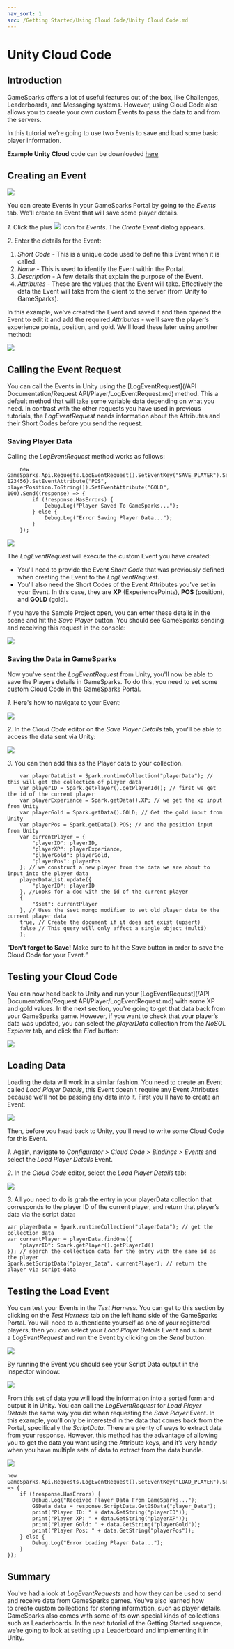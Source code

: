 ```yaml
---
nav_sort: 1
src: /Getting Started/Using Cloud Code/Unity Cloud Code.md
---
```


# Unity Cloud Code

## Introduction

GameSparks offers a lot of useful features out of the box, like Challenges, Leaderboards, and Messaging systems. However, using Cloud Code also allows you to create your own custom Events to pass the data to and from the servers.

In this tutorial we're going to use two Events to save and load some basic player information.

**Example Unity Cloud** code can be downloaded [here](http://repo.gamesparks.net/docs/tutorial-assets/UnityCloudCode_Tutorial.zip)

## Creating an Event

![](img/UT/1.png)

You can create Events in your GameSparks Portal by going to the *Events* tab. We'll create an Event that will save some player details.

*1.* Click the plus ![](/img/fa/plus.png) icon for *Events*. The *Create Event* dialog appears.

*2.* Enter the details for the Event:

1. *Short Code* - This is a unique code used to define this Event when it is called.
2. *Name* - This is used to identify the Event within the Portal.
3. *Description* - A few details that explain the purpose of the Event.
4. *Attributes* - These are the values that the Event will take. Effectively the data the Event will take from the client to the server (from Unity to GameSparks).

In this example, we've created the Event and saved it and then opened the Event to edit it and add the required *Attributes* - we'll save the player’s experience points, position, and gold. We'll load these later using another method:

![](img/UT/2.png)

## Calling the Event Request

You can call the Events in Unity using the [LogEventRequest](/API Documentation/Request API/Player/LogEventRequest.md) method. This a default method that will take some variable data depending on what you need. In contrast with the other requests you have used in previous tutorials, the *LogEventRequest* needs information about the Attributes and their Short Codes before you send the request.

### Saving Player Data

Calling the *LogEventRequest* method works as follows:

```
    new GameSparks.Api.Requests.LogEventRequest().SetEventKey("SAVE_PLAYER").SetEventAttribute("XP", 123456).SetEventAttribute("POS", playerPosition.ToString()).SetEventAttribute("GOLD", 100).Send((response) => {
    	if (!response.HasErrors) {
    		Debug.Log("Player Saved To GameSparks...");
    	} else {
    		Debug.Log("Error Saving Player Data...");
    	}
    });

```

![](img/UT/3.png)

The *LogEventRequest* will execute the custom Event you have created:
* You'll need to provide the Event *Short Code* that was previously defined when creating the Event to the *LogEventRequest*.
* You'll also need the Short Codes of the Event Attributes you've set in your Event. In this case, they are **XP** (ExperiencePoints), **POS** (position), and **GOLD** (gold).

If you have the Sample Project open, you can enter these details in the scene and hit the *Save Player* button. You should see GameSparks sending and receiving this request in the console:

![](img/UT/4.png)


### Saving the Data in GameSparks

Now you've sent the *LogEventRequest* from Unity, you'll now be able to save the Players details in GameSparks. To do this, you need to set some custom Cloud Code in the GameSparks Portal.

*1.* Here's how to navigate to your Event:

![](img/UT/11.png)

*2.* In the *Cloud Code* editor on the *Save Player Details* tab, you'll be able to access the data sent via Unity:

![](img/UT/12.png)

*3.* You can then add this as the Player data to your collection.

```
    var playerDataList = Spark.runtimeCollection("playerData"); // this will get the collection of player data
    var playerID = Spark.getPlayer().getPlayerId(); // first we get the id of the current player
    var playerExperiance = Spark.getData().XP; // we get the xp input from Unity
    var playerGold = Spark.getData().GOLD; // Get the gold input from Unity
    var playerPos = Spark.getData().POS; // and the position input from Unity
    var currentPlayer = {
    	"playerID": playerID,
    	"playerXP": playerExperiance,
    	"playerGold": playerGold,
    	"playerPos": playerPos
    }; // we construct a new player from the data we are about to input into the player data
    playerDataList.update({
    	"playerID": playerID
    }, //Looks for a doc with the id of the current player
    {
    	"$set": currentPlayer
    }, // Uses the $set mongo modifier to set old player data to the current player data
    true, // Create the document if it does not exist (upsert)
    false // This query will only affect a single object (multi)
    );
```

<q>**Don't forget to Save!** Make sure to hit the *Save* button in order to save the Cloud Code for your Event.</q>

## Testing your Cloud Code

You can now head back to Unity and run your [LogEventRequest](/API Documentation/Request API/Player/LogEventRequest.md) with some XP and gold values. In the next section, you're going to get that data back from your GameSparks game. However, if you want to check that your player’s data was updated, you can select the *playerData* collection from the *NoSQL Explorer* tab, and click the *Find* button:

![](img/UT/13.png)


## Loading Data

Loading the data will work in a similar fashion. You need to create an Event called *Load Player Details*, this Event doesn't require any Event Attributes because we'll not be passing any data into it. First you'll have to create an Event:

![](img/UT/14.png)

Then, before you head back to Unity, you'll need to write some Cloud Code for this Event.

*1.* Again, navigate to *Configurator > Cloud Code > Bindings > Events* and select the *Load Player Details* Event.

*2.* In the *Cloud Code* editor, select the *Load Player Details* tab:

![](img/UT/8.png)

*3.* All you need to do is grab the entry in your playerData collection that corresponds to the player ID of the current player, and return that player’s data via the script data:

```
var playerData = Spark.runtimeCollection("playerData"); // get the collection data
var currentPlayer = playerData.findOne({
	"playerID": Spark.getPlayer().getPlayerId()
}); // search the collection data for the entry with the same id as the player
Spark.setScriptData("player_Data", currentPlayer); // return the player via script-data
```

## Testing the Load Event

You can test your Events in the *Test Harness*. You can get to this section by clicking on the *Test Harness* tab on the left hand side of the GameSparks Portal. You will need to authenticate yourself as one of your registered players, then you can select your *Load Player Details* Event and submit a *LogEventRequest* and run the Event by clicking on the *Send* button:

![](img/UT/9.png)

By running the Event you should see your Script Data output in the inspector window:

![](img/UT/10.png)

From this set of data you will load the information into a sorted form and output it in Unity. You can call the *LogEventRequest* for *Load Player Details* the same way you did when requesting the *Save Player* Event. In this example, you'll only be interested in the data that comes back from the Portal, specifically the *ScriptData*. There are plenty of ways to extract data from your response. However, this method has the advantage of allowing you to get the data you want using the Attribute keys, and it’s very handy when you have multiple sets of data to extract from the data bundle.

![](img/UT/16.png)


```
new GameSparks.Api.Requests.LogEventRequest().SetEventKey("LOAD_PLAYER").Send((response) => {
	if (!response.HasErrors) {
		Debug.Log("Received Player Data From GameSparks...");
		GSData data = response.ScriptData.GetGSData("player_Data");
		print("Player ID: " + data.GetString("playerID"));
		print("Player XP: " + data.GetString("playerXP"));
		print("Player Gold: " + data.GetString("playerGold"));
		print("Player Pos: " + data.GetString("playerPos"));
	} else {
		Debug.Log("Error Loading Player Data...");
	}
});
```


## Summary

You've had a look at *LogEventRequests* and how they can be used to send and receive data from GameSparks games. You've also learned how to create custom collections for storing information, such as player details. GameSparks also comes with some of its own special kinds of collections such as Leaderboards. In the next tutorial of the Getting Started sequence, we're going to look at setting up a Leaderboard and implementing it in Unity.
